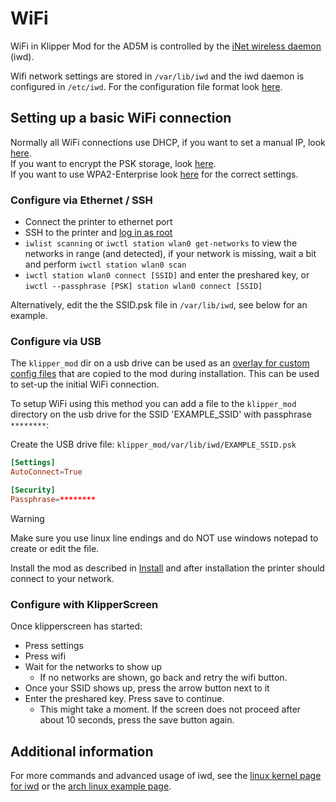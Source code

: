 # WiFi

WiFi in Klipper Mod for the AD5M is controlled by the [iNet wireless daemon](https://iwd.wiki.kernel.org/) (iwd). 

Wifi network settings are stored in `/var/lib/iwd` and the iwd daemon is configured in `/etc/iwd`. For the configuration file format look [here](https://iwd.wiki.kernel.org/networkconfigurationsettings).

## Setting up a basic WiFi connection

Normally all WiFi connections use DHCP, if you want to set a manual IP, look [here](https://iwd.wiki.kernel.org/ipconfiguration). <br />
If you want to encrypt the PSK storage, look [here](https://iwd.wiki.kernel.org/profile_encryption). <br />
If you want to use WPA2-Enterprise look [here](https://iwd.wiki.kernel.org/networkconfigurationsettings) for the correct settings.

### Configure via Ethernet / SSH

* Connect the printer to ethernet port
* SSH to the printer and [log in as root](../README.md)
* `iwlist scanning` or `iwctl station wlan0 get-networks`  to view the networks in range (and detected), if your network is missing, wait a bit and perform `iwctl station wlan0 scan`
* `iwctl station wlan0 connect [SSID]` and enter the preshared key, or `iwctl --passphrase [PSK] station wlan0 connect [SSID]`

Alternatively, edit the the SSID.psk file in `/var/lib/iwd`, see below for an example.

### Configure via USB

The `klipper_mod` dir on a usb drive can be used as an [overlay for custom config files](INSTALL.md) that are copied to the mod during installation. This can be used to set-up the initial WiFi connection.

To setup WiFi using this method you can add a file to the `klipper_mod` directory on the usb drive for the SSID 'EXAMPLE_SSID' with passphrase `********`:

Create the USB drive file: `klipper_mod/var/lib/iwd/EXAMPLE_SSID.psk`
```conf
[Settings]
AutoConnect=True

[Security]
Passphrase=********
```

> [!WARNING]
> Make sure you use linux line endings and do NOT use windows notepad to create or edit the file.

Install the mod as described in [Install](INSTALL.md) and after installation the printer should connect to your network.

### Configure with KlipperScreen

Once klipperscreen has started:
* Press settings
* Press wifi
* Wait for the networks to show up
  * If no networks are shown, go back and retry the wifi button. 
* Once your SSID shows up, press the arrow button next to it
* Enter the preshared key. Press save to continue. 
  * This might take a moment. If the screen does not proceed after about 10 seconds, press the save button again.


## Additional information

For more commands and advanced usage of iwd, see the [linux kernel page for iwd](https://iwd.wiki.kernel.org/gettingstarted) or the [arch linux example page](https://wiki.archlinux.org/title/iwd).
